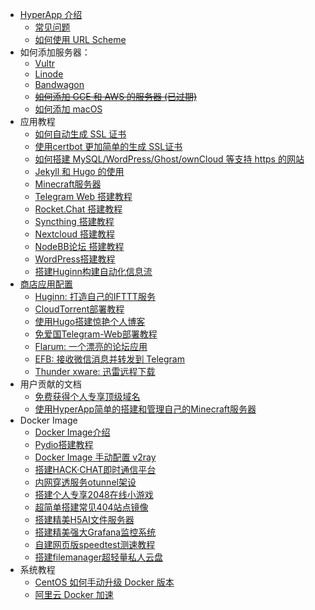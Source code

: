 * [HyperApp 介绍](README.md)
    * [常见问题](faq.md)
    * [如何使用 URL Scheme](workflow.md)
* 如何添加服务器：
    * [Vultr](vendors.md#vultr)
    * [Linode](vendors.md#linode)
    * [Bandwagon](vendors.md#bandwagon搬瓦工)
    * [~~如何添加 GCE 和 AWS 的服务器 (已过期)~~](Add-Sever-Cloud.md)
    * [如何添加 macOS](add_mac.md)
* 应用教程
    * [如何自动生成 SSL 证书](SSL.md)
    * [使用certbot 更加简单的生成 SSL证书](developer/certbot.md)
    * [如何搭建 MySQL/WordPress/Ghost/ownCloud 等支持 https 的网站](Get-Started.md)
    * [Jekyll 和 Hugo 的使用](static-site.md)
    * [Minecraft服务器](RD_MinecraftServerBuilding.md)
    * [Telegram Web 搭建教程](telegram-web.md)
    * [Rocket.Chat 搭建教程](rocket-chat.md)
    * [Syncthing 搭建教程](syncthing.md)
    * [Nextcloud 搭建教程](nextcloud.md)
    * [NodeBB论坛 搭建教程](nodebb.md)
    * [WordPress搭建教程](wordpress.md)
    * [搭建Huginn构建自动化信息流](huginn.md)
* [商店应用配置](Apps.md)
    - [Huginn: 打造自己的IFTTT服务](Apps.md#huginn)
    - [CloudTorrent部署教程](Bt.md)
    - [使用Hugo搭建惊艳个人博客](Hugo.md)
    - [免爱国Telegram-Web部署教程](telegram.md)
    - [Flarum: 一个漂亮的论坛应用](Apps.md#flarum)
    - [EFB: 接收微信消息并转发到 Telegram](Apps.md#efb)
    - [Thunder xware: 迅雷远程下载](Apps.md#thunder-xware)
* 用户贡献的文档
   - [免费获得个人专享顶级域名](Get-Domain.md)
   - [使用HyperApp简单的搭建和管理自己的Minecraft服务器](RD_MinecraftServerBuilding.md)
* Docker Image
   * [Docker Image介绍](advanced/docker-image-introduction.md)
   * [Pydio搭建教程](pydio.md)
   * [Docker Image 手动配置 v2ray](advanced/docker-image-v2ray.md)
   * [搭建HACK·CHAT即时通信平台](chat.md)
   * [内网穿透服务otunnel架设](otunnel.md)
   * [搭建个人专享2048在线小游戏](2048.md)
   * [超简单搭建常见404站点镜像](mirror.md)
   * [搭建精美H5AI文件服务器](h5ai.md)
   * [搭建精美强大Grafana监控系统](monitor.md)
   * [自建网页版speedtest测速教程](speedtest.md)
   * [搭建filemanager超轻量私人云盘](filemanager.md)
* 系统教程
   * [CentOS 如何手动升级 Docker 版本](centos-upgrade-docker.md)
   * [阿里云 Docker 加速](Aliyun-docker.md)
